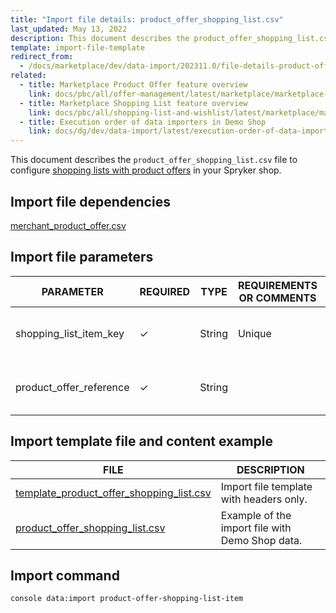 ```yaml
---
title: "Import file details: product_offer_shopping_list.csv"
last_updated: May 13, 2022
description: This document describes the product_offer_shopping_list.csv file to configure shopping lists with product offers in your Spryker shop.
template: import-file-template
redirect_from:
  - /docs/marketplace/dev/data-import/202311.0/file-details-product-offer-shopping-list.csv.html
related:
  - title: Marketplace Product Offer feature overview
    link: docs/pbc/all/offer-management/latest/marketplace/marketplace-product-offer-feature-overview.html
  - title: Marketplace Shopping List feature overview
    link: docs/pbc/all/shopping-list-and-wishlist/latest/marketplace/marketplace-shopping-lists-feature-overview.html
  - title: Execution order of data importers in Demo Shop
    link: docs/dg/dev/data-import/latest/execution-order-of-data-importers.html
---
```


This document describes the `product_offer_shopping_list.csv` file to configure [shopping lists with product offers](/docs/pbc/all/shopping-list-and-wishlist/latest/marketplace/marketplace-shopping-lists-feature-overview.html) in your Spryker shop.


## Import file dependencies

[merchant_product_offer.csv](/docs/pbc/all/offer-management/latest/marketplace/import-and-export-data/import-file-details-merchant-product-offer.csv.html)

## Import file parameters

| PARAMETER   | REQUIRED | TYPE  | REQUIREMENTS OR COMMENTS | DESCRIPTION |
|--------------|-----------|---------|---------------|------------|
| shopping_list_item_key  | &check;   | String  | Unique  | Identifier of the shopping list item in the system. |
| product_offer_reference | &check;   | String  |         | Identifier of the [product offer](/docs/pbc/all/offer-management/latest/marketplace/marketplace-product-offer-feature-overview.html) in the system. |



## Import template file and content example

| FILE  | DESCRIPTION  |
| ---------------------------- | ------------------- |
| [template_product_offer_shopping_list.csv](https://spryker.s3.eu-central-1.amazonaws.com/docs/Developer+Guide/Back-End/Data+Manipulation/Data+Ingestion/Data+Import/Data+Import+Categories/Marketplace+setup/template_product_offer_shopping_list.csv) | Import file template with headers only.         |
| [product_offer_shopping_list.csv](https://spryker.s3.eu-central-1.amazonaws.com/docs/Developer+Guide/Back-End/Data+Manipulation/Data+Ingestion/Data+Import/Data+Import+Categories/Marketplace+setup/product_offer_shopping_list.csv) | Example of the import file with Demo Shop data. |


## Import command

```bash
console data:import product-offer-shopping-list-item
```
